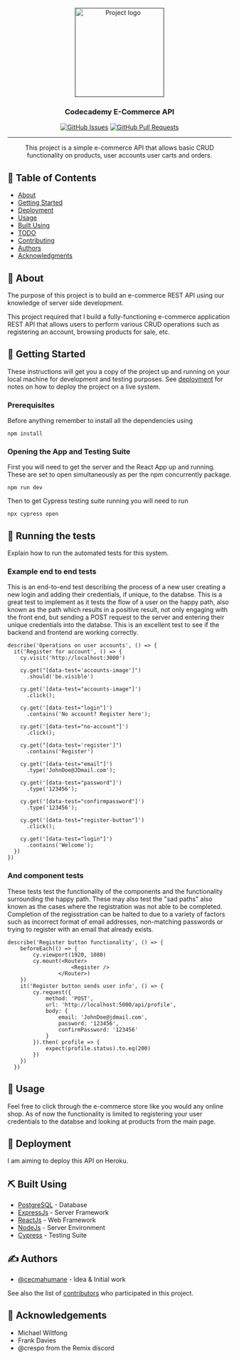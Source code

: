 <p align="center">
  <a href="" rel="noopener">
 <img width=200px height=200px src="https://i.imgur.com/6wj0hh6.jpg" alt="Project logo"></a>
</p>

<h3 align="center">Codecademy E-Commerce API</h3>

<div align="center">

  [![GitHub Issues](https://img.shields.io/github/issues/cecmahumane/ecommerce-api-using-tdd)](https://github.com/cecmahumane/ecommerce-api-using-tdd/issues)
  [![GitHub Pull Requests](https://img.shields.io/github/issues-pr/cecmahumane/ecommerce-api-using-tdd)](https://github.com/cecmahumane/ecommerce-api-using-tdd/pulls)

</div>

---

<p align="center"> This project is a simple e-commerce API that allows basic CRUD functionality on products, user accounts user carts and orders.
    <br> 
</p>

## 📝 Table of Contents
- [About](#about)
- [Getting Started](#getting_started)
- [Deployment](#deployment)
- [Usage](#usage)
- [Built Using](#built_using)
- [TODO](../TODO.md)
- [Contributing](../CONTRIBUTING.md)
- [Authors](#authors)
- [Acknowledgments](#acknowledgement)

## 🧐 About <a name = "about"></a>
The purpose of this project is to build an e-commerce REST API using our knowledge of server side development.

This project required that I build a fully-functioning e-commerce application REST API that allows users to perform various CRUD operations such as registering an account, browsing products for sale, etc.

## 🏁 Getting Started <a name = "getting_started"></a>
These instructions will get you a copy of the project up and running on your local machine for development and testing purposes. See [deployment](#deployment) for notes on how to deploy the project on a live system.

### Prerequisites
Before anything remember to install all the dependencies using

```
npm install
```

### Opening the App and Testing Suite

First you will need to get the server and the React App up and running. These are set to open simultaneously as per the npm concurrently package. 

```
npm run dev
```

Then to get Cypress testing suite running you will need to run

```
npx cypress open
```

## 🔧 Running the tests <a name = "tests"></a>
Explain how to run the automated tests for this system.

### Example end to end tests
This is an end-to-end test describing the process of a new user creating a new login and adding their credentials, if unique, to the databse. This is a great test to implement as it tests the flow of a user on the happy path, also known as the path which results in a positive result, not only engaging with the front end, but sending a POST request to the server and entering their unique credentials into the databse. This is an excellent test to see if the backend and frontend are working correctly. 

```
describe('Operations on user accounts', () => {
  it('Register for account', () => {
    cy.visit('http://localhost:3000')

    cy.get("[data-test='accounts-image']")
      .should('be.visible')

    cy.get('[data-test="accounts-image"]')
      .click();

    cy.get('[data-test="login"]')
      .contains('No account? Register here');

    cy.get('[data-test="no-account"]')
      .click();

    cy.get("[data-test='register']")
      .contains('Register')

    cy.get('[data-test="email"]')
      .type('JohnDoe@JDmail.com');

    cy.get('[data-test="password"]')
      .type('123456');

    cy.get('[data-test="confirmpassword"]')
      .type('123456');
    
    cy.get('[data-test="register-button"]')
      .click();
    
    cy.get('[data-test="login"]')
      .contains('Welcome');
  })
})
```

### And component tests
These tests test the functionality of the components and the functionality surrounding the happy path. These may also test the "sad paths" also known as the cases where the registration was not able to be completed. Completion of the regisstration can be halted to due to a variety of factors such as incorrect format of email addresses, non-matching passwords or trying to register with an email that already exists.

```
describe('Register button functionality', () => {
    beforeEach(() => {
        cy.viewport(1920, 1080)
        cy.mount(<Router>
                    <Register />
                </Router>)
    })
    it('Register button sends user info', () => {
        cy.request({
            method: 'POST',
            url: 'http://localhost:5000/api/profile',
            body: {
                email: 'JohnDoe@jdmail.com',
                password: '123456',
                confirmPassword: '123456'
            }
        }).then( profile => {
            expect(profile.status).to.eq(200)
        })
    })
  })
```

## 🎈 Usage <a name="usage"></a>
Feel free to click through the e-commerce store like you would any online shop. As of now the functionality is limited to registering your user credentials to the databse and looking at products from the main page.

## 🚀 Deployment <a name = "deployment"></a>
I am aiming to deploy this API on Heroku.

## ⛏️ Built Using <a name = "built_using"></a>
- [PostgreSQL](https://www.mongodb.com/) - Database
- [ExpressJs](https://expressjs.com/) - Server Framework
- [ReactJs](https://vuejs.org/) - Web Framework
- [NodeJs](https://nodejs.org/en/) - Server Environment
- [Cypress](https://www.cypress.io/) - Testing Suite

## ✍️ Authors <a name = "authors"></a>
- [@cecmahumane](https://github.com/cecmahumane) - Idea & Initial work

See also the list of [contributors](https://github.com/kylelobo/The-Documentation-Compendium/contributors) who participated in this project.

## 🎉 Acknowledgements <a name = "acknowledgement"></a>
- Michael Wiltfong
- Frank Davies
- @crespo from the Remix discord
